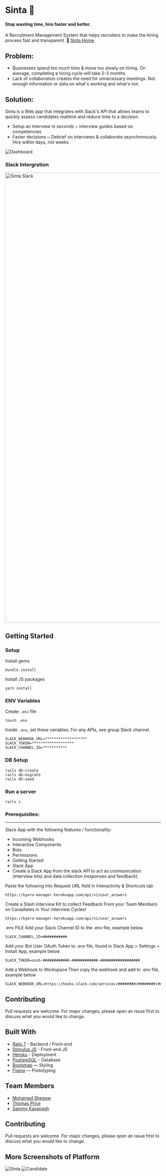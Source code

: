  # Sinta 🚀
#### Stop wasting time, hire faster and better.
A Recruitment Management System that helps recruiters to make the hiring process fast and transparent.
🔗  [Sinta Home](https://www.sintaapp.com/)

## Problem:
- Businesses spend too much time & move too slowly on hiring. On average, completing a hiring cycle will take 2-3 months
- Lack of collaboration creates the need for unnecessary meetings. Not enough information or data on what's working and what's not.

## Solution:
Sinta is a Web app that integrates with Slack's API that allows teams to quickly assess candidates realtime and reduce time to a decision.  

- Setup an interview in seconds ~ interview guides based on competencies
- Faster decisions ~ Debrief on interviews & collaborate asynchronously. Hire within days, not weeks

![Dashboard](https://user-images.githubusercontent.com/13973128/207238677-07fde10c-00a8-4274-8417-333907377a42.png)

### Slack Intergration
<img width="1451" alt="Sinta Slack" src="https://user-images.githubusercontent.com/114022804/205540405-82b255b1-52b7-4913-b102-090871c0e263.png">



## Getting Started
### Setup

Install gems
```
bundle install
```
Install JS packages
```
yarn install
```

### ENV Variables
Create `.env` file
```
touch .env
```
Inside `.env`, set these variables. For any APIs, see group Slack channel.
```
SLACK_WEBHOOK_URL=*******************
SLACK_TOKEN=*******************
SLACK_CHANNEL_ID=***********
```

### DB Setup
```
rails db:create
rails db:migrate
rails db:seed
```

### Run a server
```
rails s
```


### Prerequisites:
***
Slack App with the following features / functionality:
- Incoming Webhooks
- Interactive Components
- Bots
- Permissions
- Getting Started
- Slack App
- Create a Slack App from the slack API to act as communication (interview kits) and data collection (responses and feedback).

Paste the following into Request URL field in Interactivity & Shortcuts tab

```
https://kyoro-manager.herokuapp.com/api/v1/user_answers
```

Create a Slash Interview Kit to collect Feedback From your Team Members on Canadiates in Your Interview Cycles!
 
```
https://kyoro-manager.herokuapp.com/api/v1/user_answers
```
.env FILE
Add your Slack Channel ID to the .env file, example below

```
SLACK_CHANNEL_ID=###########
```

Add your Bot User OAuth Token to .env file, found in Slack App > Settings > Install App, example below

```
SLACK_TOKEN=xoxb-############-############-##################
```


Add a Webhook to Workspace Then copy the webhook and add to .env file, example below

```
SLACK_WEBHOOK_URL=https://hooks.slack.com/services/########/########/###############
```


## Contributing
Pull requests are welcome. For major changes, please open an issue first to discuss what you would like to change.

## Built With
- [Rails 7](https://guides.rubyonrails.org/) - Backend / Front-end
- [Stimulus JS](https://stimulus.hotwired.dev/) - Front-end JS
- [Heroku](https://heroku.com/) - Deployment
- [PostgreSQL](https://www.postgresql.org/) - Database
- [Bootstrap](https://getbootstrap.com/) — Styling
- [Figma](https://www.figma.com) — Prototyping

## Team Members
- [Mohamed Shegow](https://www.linkedin.com/in/moeshegow/)
- [Thomas Price](https://www.linkedin.com/in/tom-price/)
- [Sammy Kavanagh](https://www.linkedin.com/in/sammyxxi/)
 
## Contributing
Pull requests are welcome. For major changes, please open an issue first to discuss what you would like to change.

## More Screenshots of Platform
![Sinta](https://user-images.githubusercontent.com/13973128/207237758-3bff6ea4-5fd3-4de3-8fbe-f8fa1b2f5dcf.gif)
![Candidate](https://user-images.githubusercontent.com/13973128/207226218-93fdd7ce-7728-4093-b14f-18d1ac6538a9.png)

